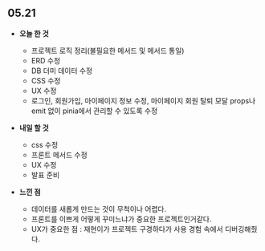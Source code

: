 ## 05.21

- **오늘 한 것**
  - 프로젝트 로직 정리(불필요한 메서드 및 메서드 통일)
  - ERD 수정
  - DB 더미 데이터 수정
  - CSS 수정
  - UX 수정
  - 로그인, 회원가입, 마이페이지 정보 수정, 마이페이지 회원 탈퇴 모달 props나 emit 없이 pinia에서 관리할 수 있도록 수정

- **내일 할 것**
  - css 수정
  - 프론트 메서드 수정
  - UX 수정
  - 발표 준비

- **느낀 점**
  - 데이터를 새롭게 만드는 것이 무척이나 어렵다.
  - 프론트를 이쁘게 어떻게 꾸미느냐가 중요한 프로젝트인거같다.
  - UX가 중요한 점 : 재현이가 프로젝트 구경하다가 사용 경험 속에서 디버깅해줬다.